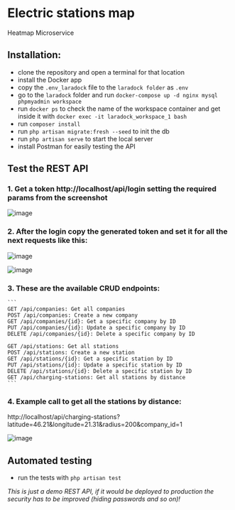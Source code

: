 # Electric stations map
Heatmap Microservice

## Installation:
- clone the repository and open a terminal for that location
- install the Docker app
- copy the `.env_laradock` file to the `laradock folder` as `.env`
- go to the `laradock` folder and run `docker-compose up -d nginx mysql phpmyadmin workspace`
- run `docker ps` to check the name of the workspace container and get inside it with `docker exec -it laradock_workspace_1 bash`
- run `composer install`
- run `php artisan migrate:fresh --seed` to init the db
- run `php artisan serve` to start the local server
- install Postman for easily testing the API

## Test the REST API

### 1. Get a token http://localhost/api/login setting the required params from the screenshot

![image](https://github.com/spatariu/electricmap/assets/3978400/c9ebaa36-2768-4ddc-b2db-a64ee6b17c98)

### 2. After the login copy the generated token and set it for all the next requests like this:

![image](https://github.com/spatariu/electricmap/assets/3978400/c66b3b85-4d05-40cc-81db-da8705a7ae03)

![image](https://github.com/spatariu/electricmap/assets/3978400/7547e481-bd02-4e33-9071-c915971c049c)

### 3. These are the available CRUD endpoints:
    ```
    GET /api/companies: Get all companies
    POST /api/companies: Create a new company
    GET /api/companies/{id}: Get a specific company by ID
    PUT /api/companies/{id}: Update a specific company by ID
    DELETE /api/companies/{id}: Delete a specific company by ID

    GET /api/stations: Get all stations
    POST /api/stations: Create a new station
    GET /api/stations/{id}: Get a specific station by ID
    PUT /api/stations/{id}: Update a specific station by ID
    DELETE /api/stations/{id}: Delete a specific station by ID
    GET /api/charging-stations: Get all stations by distance
    ```
### 4. Example call to get all the stations by distance:

http://localhost/api/charging-stations?latitude=46.21&longitude=21.31&radius=200&company_id=1

![image](https://github.com/spatariu/electricmap/assets/3978400/c44c990e-eaf1-4e32-a9a0-d215fb948fa8)

## Automated testing

- run the tests with `php artisan test`


*This is just a demo REST API, if it would be deployed to production the security has to be improved (hiding passwords and so on)!*
